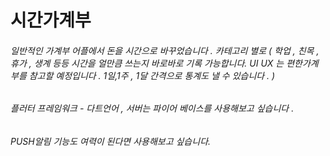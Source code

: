 # 시간가계부 

###### 일반적인 가계부 어플에서 돈을 시간으로 바꾸었습니다 . 카테고리 별로 ( 학업 , 친목 , 휴가 , 생계 등등 시간을 얼만큼 쓰는지 바로바로 기록 가능합니다. UI UX 는 편한가계부를 참고할 예정입니다 . 1일,1주 , 1달 간격으로 통계도 낼 수 있습니다 .  )
###### 플러터 프레임워크 - 다트언어 , 서버는 파이어 베이스를 사용해보고 싶습니다 . 
###### PUSH알림 기능도 여력이 된다면 사용해보고 싶습니다.  
